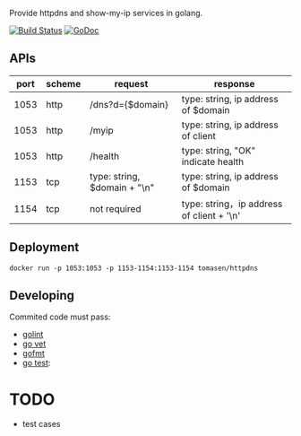 Provide httpdns and show-my-ip services in golang.

[![Build Status](https://travis-ci.org/Tomasen/httpdns.svg?branch=master)](https://travis-ci.org/Tomasen/httpdns)
[![GoDoc](https://godoc.org/github.com/Tomasen/httpdns?status.svg)](http://godoc.org/github.com/Tomasen/httpdns)

## APIs

| port | scheme | request | response |
| ------ | ------ | ------ | ------ |
| 1053 | http | /dns?d={$domain} | type: string, ip address of $domain |
| 1053 | http | /myip | type: string, ip address of client |
| 1053 | http | /health | type: string, "OK" indicate health |
| 1153 | tcp  | type: string, $domain + "\\n" | type: string, ip address of $domain |
| 1154 | tcp  | not required | type: string，ip address of client + '\\n' |

## Deployment

`docker run -p 1053:1053 -p 1153-1154:1153-1154 tomasen/httpdns`

## Developing

Commited code must pass:

* [golint](https://github.com/golang/lint)
* [go vet](https://godoc.org/golang.org/x/tools/cmd/vet)
* [gofmt](https://golang.org/cmd/gofmt)
* [go test](https://golang.org/cmd/go/#hdr-Test_packages):

# TODO

* test cases
